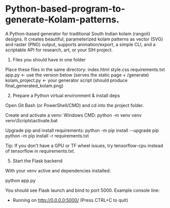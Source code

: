 # Python-based-program-to-generate-Kolam-patterns.
A Python-based generator for traditional South Indian kolam (rangoli) designs. It creates beautiful, parameterized kolam patterns as vector (SVG) and raster (PNG) output, supports animation/export, a simple CLI, and a scriptable API for research, art, or your SIH project.


1) Files you should have in one folder

  Place these files in the same directory:
  index.html
  style.css
  requirements.txt
  app.py ← use the version below (serves the static page + /generate)
  kolam_project.py ← your generator script (should produce final_generated_kolam.png)

2) Prepare a Python virtual environment & install deps

  Open Git Bash (or PowerShell/CMD) and cd into the project folder.

  Create and activate a venv:
  Windows CMD:
  python -m venv venv
  venv\Scripts\activate.bat

  Upgrade pip and install requirements:
  python -m pip install --upgrade pip
  python -m pip install -r requirements.txt

  Tip: If you don't have a GPU or TF wheel issues, try tensorflow-cpu instead of tensorflow in requirements.txt.

5) Start the Flask backend

  With your venv active and dependencies installed:

  python app.py

  You should see Flask launch and bind to port 5000. Example console line:

   * Running on http://0.0.0.0:5000/ (Press CTRL+C to quit)

